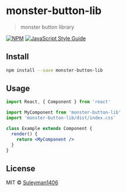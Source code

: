 # monster-button-lib

> monster button library

[![NPM](https://img.shields.io/npm/v/monster-button-lib.svg)](https://www.npmjs.com/package/monster-button-lib) [![JavaScript Style Guide](https://img.shields.io/badge/code_style-standard-brightgreen.svg)](https://standardjs.com)

## Install

```bash
npm install --save monster-button-lib
```

## Usage

```jsx
import React, { Component } from 'react'

import MyComponent from 'monster-button-lib'
import 'monster-button-lib/dist/index.css'

class Example extends Component {
  render() {
    return <MyComponent />
  }
}
```

## License

MIT © [Suleyman1406](https://github.com/Suleyman1406)
